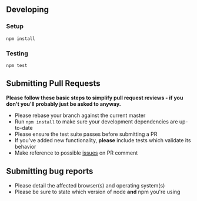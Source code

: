 ## Developing

### Setup

```
npm install
```

### Testing

```
npm test
```

## Submitting Pull Requests

**Please follow these basic steps to simplify pull request reviews - if you don't you'll probably just be asked to anyway.**

* Please rebase your branch against the current master
* Run ```npm install``` to make sure your development dependencies are up-to-date
* Please ensure the test suite passes before submitting a PR
* If you've added new functionality, **please** include tests which validate its behavior
* Make reference to possible [issues](https://github.com/ngrx/platform/issues) on PR comment

## Submitting bug reports

* Please detail the affected browser(s) and operating system(s)
* Please be sure to state which version of node **and** npm you're using
